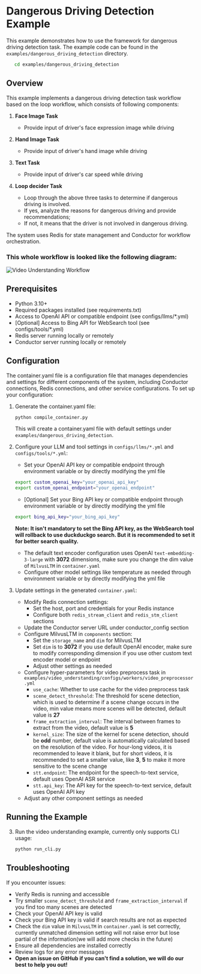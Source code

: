 # Dangerous Driving Detection Example

This example demonstrates how to use the framework for dangerous driving detection task. The example code can be found in the `examples/dangerous_driving_detection` directory.

```bash
   cd examples/dangerous_driving_detection
```

## Overview

This example implements a dangerous driving detection task workflow based on the loop workflow, which consists of following components:

1. **Face Image Task**
   - Provide input of driver's face expression image while driving

2. **Hand Image Task**
   - Provide input of driver's hand image while driving

3. **Text Task**
   - Provide input of driver's car speed while driving

3. **Loop decider Task**
   - Loop through the above three tasks to determine if dangerous driving is involved. 
   - If yes, analyze the reasons for dangerous driving and provide recommendations; 
   - If not, it means that the driver is not involved in dangerous driving.

The system uses Redis for state management and Conductor for workflow orchestration.

### This whole workflow is looked like the following diagram:

![Video Understanding Workflow](../../docs/images/dangerous_driving_detction.png)

## Prerequisites

- Python 3.10+
- Required packages installed (see requirements.txt)
- Access to OpenAI API or compatible endpoint (see configs/llms/*.yml)
- [Optional] Access to Bing API for WebSearch tool (see configs/tools/*.yml)
- Redis server running locally or remotely
- Conductor server running locally or remotely

## Configuration

The container.yaml file is a configuration file that manages dependencies and settings for different components of the system, including Conductor connections, Redis connections, and other service configurations. To set up your configuration:

1. Generate the container.yaml file:
   ```bash
   python compile_container.py
   ```
   This will create a container.yaml file with default settings under `examples/dangerous_driving_detection`.


2. Configure your LLM and tool settings in `configs/llms/*.yml` and `configs/tools/*.yml`:
   - Set your OpenAI API key or compatible endpoint through environment variable or by directly modifying the yml file
   ```bash
   export custom_openai_key="your_openai_api_key"
   export custom_openai_endpoint="your_openai_endpoint"
   ```
   - [Optional] Set your Bing API key or compatible endpoint through environment variable or by directly modifying the yml file
   ```bash
   export bing_api_key="your_bing_api_key"
   ```
   **Note: It isn't mandatory to set the Bing API key, as the WebSearch tool will rollback to use duckduckgo search. But it is recommended to set it for better search quality.**
   - The default text encoder configuration uses OpenAI `text-embedding-3-large` with **3072** dimensions, make sure you change the dim value of `MilvusLTM` in `container.yaml`
   - Configure other model settings like temperature as needed through environment variable or by directly modifying the yml file

3. Update settings in the generated `container.yaml`:
   - Modify Redis connection settings:
     - Set the host, port and credentials for your Redis instance
     - Configure both `redis_stream_client` and `redis_stm_client` sections
   - Update the Conductor server URL under conductor_config section
   - Configure MilvusLTM in `components` section:
     - Set the `storage_name` and `dim` for MilvusLTM
     - Set `dim` is to **3072** if you use default OpenAI encoder, make sure to modify corresponding dimension if you use other custom text encoder model or endpoint 
     - Adjust other settings as needed
   - Configure hyper-parameters for video preprocess task in `examples/video_understanding/configs/workers/video_preprocessor.yml`
     - `use_cache`: Whether to use cache for the video preprocess task
     - `scene_detect_threshold`: The threshold for scene detection, which is used to determine if a scene change occurs in the video, min value means more scenes will be detected, default value is **27**
     - `frame_extraction_interval`: The interval between frames to extract from the video, default value is **5**
     - `kernel_size`: The size of the kernel for scene detection, should be **odd** number, default value is automatically calculated based on the resolution of the video. For hour-long videos, it is recommended to leave it blank, but for short videos, it is recommended to set a smaller value, like **3**, **5** to make it more sensitive to the scene change
     - `stt.endpoint`: The endpoint for the speech-to-text service, default uses OpenAI ASR service
     - `stt.api_key`: The API key for the speech-to-text service, default uses OpenAI API key
   - Adjust any other component settings as needed

## Running the Example

3. Run the video understanding example, currently only supports CLI usage:

   ```bash
   python run_cli.py
   ```

## Troubleshooting

If you encounter issues:
- Verify Redis is running and accessible
- Try smaller `scene_detect_threshold` and `frame_extraction_interval` if you find too many scenes are detected
- Check your OpenAI API key is valid
- Check your Bing API key is valid if search results are not as expected
- Check the `dim` value in `MilvusLTM` in `container.yaml` is set correctly, currently unmatched dimension setting will not raise error but lose partial of the information(we will add more checks in the future)
- Ensure all dependencies are installed correctly
- Review logs for any error messages
- **Open an issue on GitHub if you can't find a solution, we will do our best to help you out!**




